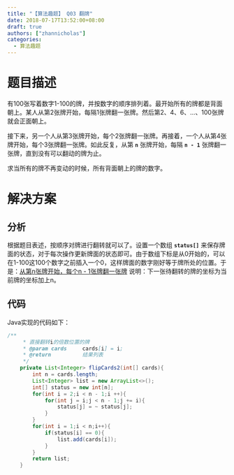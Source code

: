 ```yaml
---
title: "【算法趣题】 Q03 翻牌"
date: 2018-07-17T13:52:00+08:00
draft: true
authors: ["zhannicholas"]
categories:
  - 算法趣题
---
```


# 题目描述

有100张写着数字1-100的牌，并按数字的顺序排列着。最开始所有的牌都是背面朝上。某人从第2张牌开始，每隔1张牌翻一张牌。然后第2、4、6、...、100张牌就会正面朝上。

接下来，另一个人从第3张牌开始，每个2张牌翻一张牌。再接着，一个人从第4张牌开始，每个3张牌翻一张牌。如此反复，从第 **`n`** 张牌开始，每隔 **`n - 1`** 张牌翻一张牌，直到没有可以翻动的牌为止。

求当所有的牌不再变动的时候，所有背面朝上的牌的数字。

# 解决方案

## 分析

根据题目表述，按顺序对牌进行翻转就可以了。设置一个数组 **`status[]`** 来保存牌面的状态，对于每次操作更新牌面的状态即可。由于数组下标是从0开始的，可以在1-100这100个数字之前插入一个0，这样牌面的数字刚好等于牌所处的位置。于是：<u>从第n张牌开始，每个n - 1张牌翻一张牌</u> 说明：下一张待翻转的牌的坐标为当前牌的坐标加上n。

## 代码

Java实现的代码如下：
```java
/**
     * 直接翻转i的倍数位置的牌
     * @param cards     cards[i] = i;
     * @return          结果列表
     */
    private List<Integer> flipCards2(int[] cards){
        int n = cards.length;
        List<Integer> list = new ArrayList<>();
        int[] status = new int[n];
        for(int i = 2;i < n - 1;i ++){
            for(int j = i;j < n - 1;j += i){
                status[j] = ~ status[j];
            }
        }
        for(int i = 1;i < n;i++){
            if(status[i] == 0){
                list.add(cards[i]);
            }
        }
        return list;
    }
```